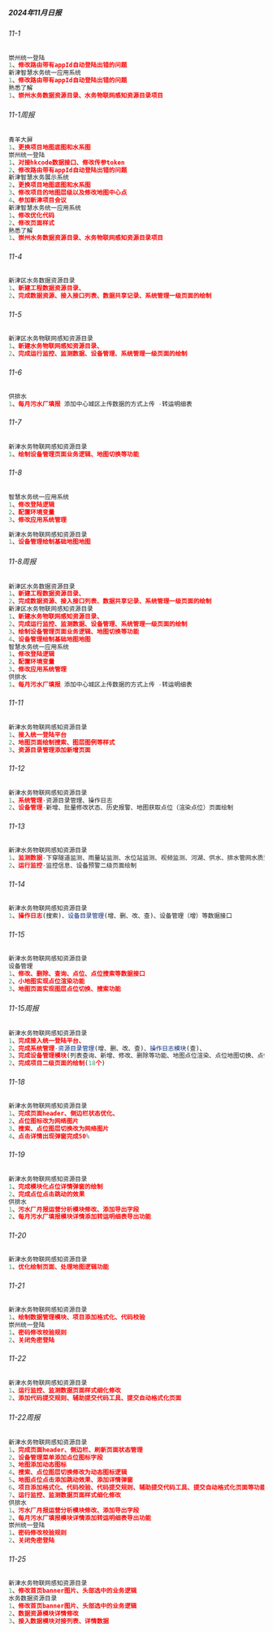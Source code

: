 <!--
 * @Description: 
 * @Version: 2.0
 * @Autor: GXY
 * @Date: 2024-11-01 11:37:26
 * @LastEditors: GXY
 * @LastEditTime: 2024-11-25 17:42:49
-->
##### 2024年11月日报

###### 11-1
```js
崇州统一登陆
1、修改路由带有appId自动登陆出错的问题
新津智慧水务统一应用系统
1、修改路由带有appId自动登陆出错的问题
熟悉了解
1、崇州水务数据资源目录、水务物联网感知资源目录项目
```

###### 11-1周报
```js
青羊大屏
1、更换项目地图底图和水系图
崇州统一登陆
1、对接hkcode数据接口、修改传参token
2、修改路由带有appId自动登陆出错的问题
新津智慧水务展示系统
2、更换项目地图底图和水系图
3、修改项目的地图层级以及修改地图中心点
4、参加新津项目会议
新津智慧水务统一应用系统
1、修改优化代码
2、修改页面样式
熟悉了解
1、崇州水务数据资源目录、水务物联网感知资源目录项目
```

###### 11-4
```js
新津区水务数据资源目录
1、新建工程数据资源目录、
2、完成数据资源、接入接口列表、数据共享记录、系统管理一级页面的绘制
```
###### 11-5
```js
新津区水务物联网感知资源目录
1、新建水务物联网感知资源目录、
2、完成运行监控、监测数据、设备管理、系统管理一级页面的绘制
```
###### 11-6
```js
供排水
1、每月污水厂填报 添加中心城区上传数据的方式上传 -转运明细表
```
###### 11-7
```js
新津水务物联网感知资源目录
1、绘制设备管理页面业务逻辑、地图切换等功能
```
###### 11-8
```js
智慧水务统一应用系统
1、修改登陆逻辑
2、配置环境变量
3、修改应用系统管理

新津水务物联网感知资源目录
1、设备管理绘制基础地图地图
```

###### 11-8周报
```js
新津区水务数据资源目录
1、新建工程数据资源目录、
2、完成数据资源、接入接口列表、数据共享记录、系统管理一级页面的绘制
新津区水务物联网感知资源目录
1、新建水务物联网感知资源目录、
2、完成运行监控、监测数据、设备管理、系统管理一级页面的绘制
3、绘制设备管理页面业务逻辑、地图切换等功能
4、设备管理绘制基础地图地图
智慧水务统一应用系统
1、修改登陆逻辑
2、配置环境变量
3、修改应用系统管理
供排水
1、每月污水厂填报 添加中心城区上传数据的方式上传 -转运明细表
```

###### 11-11
```js
新津水务物联网感知资源目录
1、接入统一登陆平台
2、地图页面绘制搜索、图层图例等样式
3、资源目录管理添加新增页面
```

###### 11-12
```js
新津水务物联网感知资源目录
1、系统管理-资源目录管理、操作日志
2、设备管理-新增、批量修改状态、历史报警、地图获取点位（渲染点位）页面绘制
```

###### 11-13
```js
新津水务物联网感知资源目录
1、监测数据-下穿隧道监测、雨量站监测、水位站监测、视频监测、河湖、供水、排水管网水质监测、污水处理厂水质监测、监测井水温监测、监测井埋深监测、监测井水质监测二级页面绘制
2、运行监控-监控信息、设备预警二级页面绘制
```
###### 11-14
```js
新津水务物联网感知资源目录
1、操作日志(搜索)、设备目录管理(增、删、改、查)、设备管理（增）等数据接口
```
###### 11-15
```js
新津水务物联网感知资源目录
设备管理
1、修改、删除、查询、点位、点位搜索等数据接口
2、小地图实现点位渲染功能
3、地图页面实现图层点位切换、搜索功能
```
###### 11-15周报
```js
新津水务物联网感知资源目录
1、完成接入统一登陆平台、
2、完成系统管理-资源目录管理(增、删、改、查)、操作日志模块(查)、
3、完成设备管理模块(列表查询、新增、修改、删除等功能、地图点位渲染、点位地图切换、点位搜索等功能)
2、完成项目二级页面的绘制(18个)
```
###### 11-18
```js
新津水务物联网感知资源目录
1、完成页面header、侧边栏状态优化、
2、点位图标改为网络图片
3、搜索、点位图层切换改为网络图片
4、点击详情出现弹窗完成50%
```
###### 11-19
```js
新津水务物联网感知资源目录
1、完成模块化点位详情弹窗的绘制
2、完成点位点击跳动的效果
供排水
1、污水厂月报运营分析模块修改、添加导出字段
2、每月污水厂填报模块详情添加转运明细表导出功能
```
###### 11-20
```js
新津水务物联网感知资源目录
1、优化绘制页面、处理地图逻辑功能
```
###### 11-21
```js
新津水务物联网感知资源目录
1、绘制数据管理模块、项目添加格式化、代码校验
崇州统一登陆
1、密码修改校验规则
2、关闭免密登陆
```
###### 11-22
```js
新津水务物联网感知资源目录
1、运行监控、监测数据页面样式细化修改
2、添加代码提交规则、辅助提交代码工具、提交自动格式化页面
```
###### 11-22周报
```js
新津水务物联网感知资源目录
1、完成页面header、侧边栏、刷新页面状态管理
2、设备管理菜单添加点位图标字段
3、地图添加动态图标
4、搜索、点位图层切换修改为动态图标逻辑
5、地图点位点击添加跳动效果、添加详情弹窗
6、项目添加格式化、代码校验、代码提交规则、辅助提交代码工具、提交自动格式化页面等功能
7、运行监控、监测数据页面样式细化修改
供排水
1、污水厂月报运营分析模块修改、添加导出字段
2、每月污水厂填报模块详情添加转运明细表导出功能
崇州统一登陆
1、密码修改校验规则
2、关闭免密登陆
```

###### 11-25
```js
新津水务物联网感知资源目录
1、修改首页banner图片、头部选中的业务逻辑
水务数据资源目录
1、修改首页banner图片、头部选中的业务逻辑
2、数据资源模块详情修改
3、接入数据模块对接列表、详情数据
```